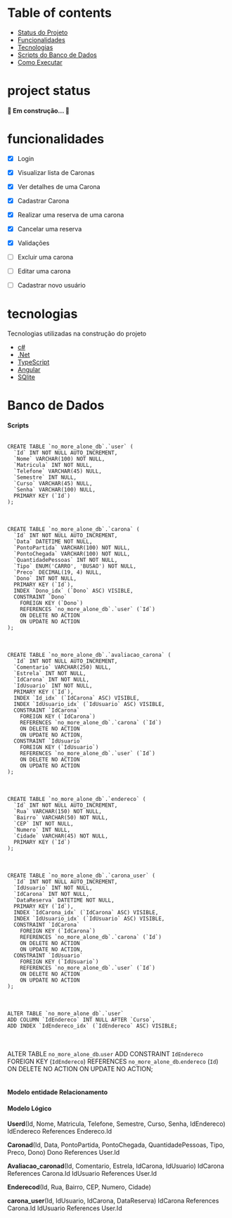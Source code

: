 Table of contents
=================


* [Status do Projeto](#project-status)
* [Funcionalidades](#funcionalidades)
* [Tecnologias](#tecnologias)
* [Scripts do Banco de Dados](#Banco-de-Dados)
* [Como Executar](#how-to-run)  


project status
==============

<h4> 
	🚧 Em construção...  🚧
</h4>


funcionalidades
========

- [X] Login
- [X] Visualizar lista de Caronas
- [X] Ver detalhes de uma Carona
- [X] Cadastrar Carona
- [X] Realizar uma reserva de uma carona
- [X] Cancelar uma reserva
- [X] Validações
- [ ] Excluir uma carona
- [ ] Editar uma carona
- [ ] Cadastrar novo usuário


tecnologias
=====

Tecnologias utilizadas na construção do projeto
- [c#](https://learn.microsoft.com/pt-br/dotnet/csharp/)
- [.Net](https://dotnet.microsoft.com/en-us/)
- [TypeScript](https://www.typescriptlang.org/)
- [Angular](https://angular.io/)
- [SQlite](https://www.sqlite.org/index.html)


Banco de Dados
=====

<h4>Scripts</h4>

<code>
CREATE TABLE `no_more_alone_db`.`user` (
  `Id` INT NOT NULL AUTO_INCREMENT,
  `Nome` VARCHAR(100) NOT NULL,
  `Matricula` INT NOT NULL,
  `Telefone` VARCHAR(45) NULL,
  `Semestre` INT NULL,
  `Curso` VARCHAR(45) NULL,
  `Senha` VARCHAR(100) NULL,
  PRIMARY KEY (`Id`)
);
</code>
<br/> <br/>

<code>
CREATE TABLE `no_more_alone_db`.`carona` (
  `Id` INT NOT NULL AUTO_INCREMENT,
  `Data` DATETIME NOT NULL,
  `PontoPartida` VARCHAR(100) NOT NULL,
  `PontoChegada` VARCHAR(100) NOT NULL,
  `QuantidadePessoas` INT NOT NULL,
  `Tipo` ENUM('CARRO', 'BUSAO') NOT NULL,
  `Preco` DECIMAL(19, 4) NULL,
  `Dono` INT NOT NULL,
  PRIMARY KEY (`Id`),
  INDEX `Dono_idx` (`Dono` ASC) VISIBLE,
  CONSTRAINT `Dono`
    FOREIGN KEY (`Dono`)
    REFERENCES `no_more_alone_db`.`user` (`Id`)
    ON DELETE NO ACTION
    ON UPDATE NO ACTION
);
</code>
<br/> <br/>

<code>
CREATE TABLE `no_more_alone_db`.`avaliacao_carona` (
  `Id` INT NOT NULL AUTO_INCREMENT,
  `Comentario` VARCHAR(250) NULL,
  `Estrela` INT NOT NULL,
  `IdCarona` INT NOT NULL,
  `IdUsuario` INT NOT NULL,
  PRIMARY KEY (`Id`),
  INDEX `Id_idx` (`IdCarona` ASC) VISIBLE,
  INDEX `IdUsuario_idx` (`IdUsuario` ASC) VISIBLE,
  CONSTRAINT `IdCarona`
    FOREIGN KEY (`IdCarona`)
    REFERENCES `no_more_alone_db`.`carona` (`Id`)
    ON DELETE NO ACTION
    ON UPDATE NO ACTION,
  CONSTRAINT `IdUsuario`
    FOREIGN KEY (`IdUsuario`)
    REFERENCES `no_more_alone_db`.`user` (`Id`)
    ON DELETE NO ACTION
    ON UPDATE NO ACTION
);
</code>
<br/> <br/>

<code>
CREATE TABLE `no_more_alone_db`.`endereco` (
  `Id` INT NOT NULL AUTO_INCREMENT,
  `Rua` VARCHAR(150) NOT NULL,
  `Bairro` VARCHAR(50) NOT NULL,
  `CEP` INT NOT NULL,
  `Numero` INT NULL,
  `Cidade` VARCHAR(45) NOT NULL,
  PRIMARY KEY (`Id`)
);
</code>
<br/> <br/>

<code>
CREATE TABLE `no_more_alone_db`.`carona_user` (
  `Id` INT NOT NULL AUTO_INCREMENT,
  `IdUsuario` INT NOT NULL,
  `IdCarona` INT NOT NULL,
  `DataReserva` DATETIME NOT NULL,
  PRIMARY KEY (`Id`),
  INDEX `IdCarona_idx` (`IdCarona` ASC) VISIBLE,
  INDEX `IdUsuario_idx` (`IdUsuario` ASC) VISIBLE,
  CONSTRAINT `IdCarona`
    FOREIGN KEY (`IdCarona`)
    REFERENCES `no_more_alone_db`.`carona` (`Id`)
    ON DELETE NO ACTION
    ON UPDATE NO ACTION,
  CONSTRAINT `IdUsuario`
    FOREIGN KEY (`IdUsuario`)
    REFERENCES `no_more_alone_db`.`user` (`Id`)
    ON DELETE NO ACTION
    ON UPDATE NO ACTION
);
</code>
<br/> <br/>

<code>
ALTER TABLE `no_more_alone_db`.`user` 
ADD COLUMN `IdEndereco` INT NULL AFTER `Curso`,
ADD INDEX `IdEndereco_idx` (`IdEndereco` ASC) VISIBLE;
</code>
<br/> <br/>

ALTER TABLE `no_more_alone_db`.`user` 
ADD CONSTRAINT `IdEndereco`
  FOREIGN KEY (`IdEndereco`)
  REFERENCES `no_more_alone_db`.`endereco` (`Id`)
  ON DELETE NO ACTION
  ON UPDATE NO ACTION;
</code>
<br/> <br/>

<h4>Modelo entidade Relacionamento</h4>


<h4> Modelo Lógico</h4>

<strong>Userd</strong>(Id, Nome, Matricula, Telefone, Semestre, Curso, Senha, IdEndereco)
  IdEndereco References Endereco.Id

<strong>Caronad</strong>(Id, Data, PontoPartida, PontoChegada, QuantidadePessoas, Tipo, Preco, Dono)
  Dono References User.Id

<strong>Avaliacao_caronad</strong>(Id, Comentario, Estrela, IdCarona, IdUsuario)
  IdCarona References Carona.Id
  IdUsuario References User.Id

<strong>Enderecod</strong>(Id, Rua, Bairro, CEP, Numero, Cidade)

<strong>carona_user</strong>(Id, IdUsuario, IdCarona, DataReserva)
  IdCarona References Carona.Id
  IdUsuario References User.Id
